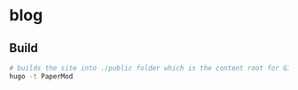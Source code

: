 # blog
## Build
```sh
# builds the site into ./public folder which is the content root for GitHub pages
hugo -t PaperMod
```
